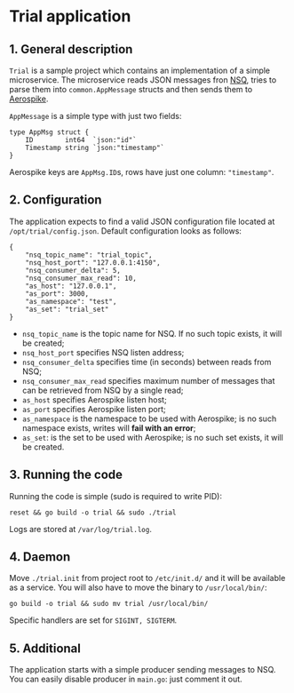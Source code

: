 # Trial application

## 1. General description

`Trial` is a sample project which contains an implementation of a simple microservice. The microservice reads JSON messages fron [NSQ](http://nsq.io/), tries to parse them into `common.AppMessage` structs and then sends them to [Aerospike](http://aerospike.com/).

`AppMessage` is a simple type with just two fields:

```
type AppMsg struct {
	ID        int64  `json:"id"`
	Timestamp string `json:"timestamp"`
}
```

Aerospike keys are `AppMsg.ID`s, rows have just one column: `"timestamp"`.

## 2. Configuration

The application expects to find a valid JSON configuration file located at `/opt/trial/config.json`. Default configuration looks as follows:

```
{
    "nsq_topic_name": "trial_topic",
    "nsq_host_port": "127.0.0.1:4150",
    "nsq_consumer_delta": 5,
    "nsq_consumer_max_read": 10,
    "as_host": "127.0.0.1",
    "as_port": 3000,
    "as_namespace": "test",
    "as_set": "trial_set"
}
```

* `nsq_topic_name` is the topic name for NSQ. If no such topic exists, it will be created;
* `nsq_host_port` specifies NSQ listen address;
* `nsq_consumer_delta` specifies time (in seconds) between reads from NSQ;
* `nsq_consumer_max_read` specifies maximum number of messages that can be retrieved from NSQ by a single read;
* `as_host` specifies Aerospike listen host;
* `as_port` specifies Aerospike listen port;
* `as_namespace` is the namespace to be used with Aerospike; is no such namespace exists, writes will **fail with an error**;
* `as_set`: is the set to be used with Aerospike; is no such set exists, it will be created.

## 3. Running the code

Running the code is simple (sudo is required to write PID):

```
reset && go build -o trial && sudo ./trial

```

Logs are stored at `/var/log/trial.log`.

## 4. Daemon

Move `./trial.init` from project root to `/etc/init.d/` and it will be available as a service. You will also have to move the binary to `/usr/local/bin/`:

```
go build -o trial && sudo mv trial /usr/local/bin/
```

Specific handlers are set for `SIGINT, SIGTERM`.

## 5. Additional

The application starts with a simple producer sending messages to NSQ. You can easily disable producer in `main.go`: just comment it out.